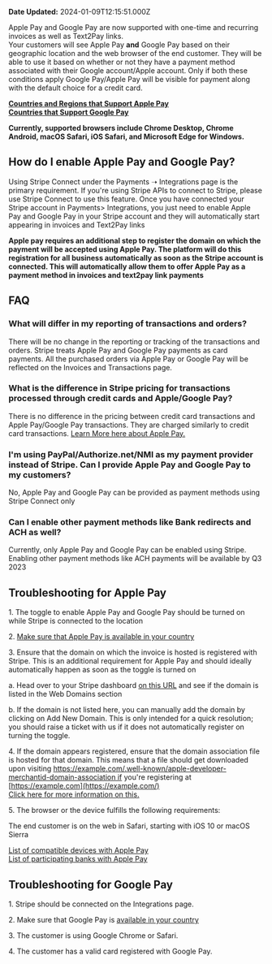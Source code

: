 **Date Updated:** 2024-01-09T12:15:51.000Z

Apple Pay and Google Pay are now supported with one-time and recurring invoices as well as Text2Pay links.  
Your customers will see Apple Pay **and** Google Pay based on their geographic location and the web browser of the end customer. They will be able to use it based on whether or not they have a payment method associated with their Google account/Apple account. Only if both these conditions apply Google Pay/Apple Pay will be visible for payment along with the default choice for a credit card.  
  
**[Countries and Regions that Support Apple Pay](https://support.apple.com/en-in/HT207957)**  
**[Countries that Support Google Pay](https://support.google.com/googlepay/answer/12429287)**

**Currently, supported browsers include Chrome Desktop, Chrome Android, macOS Safari, iOS Safari, and Microsoft Edge for Windows.**
  
  
## **How do I enable Apple Pay and Google Pay?**

Using Stripe Connect under the Payments ➝ Integrations page is the primary requirement. If you're using Stripe APIs to connect to Stripe, please use Stripe Connect to use this feature. Once you have connected your Stripe account in Payments> Integrations, you just need to enable Apple Pay and Google Pay in your Stripe account and they will automatically start appearing in invoices and Text2Pay links

  
**Apple pay requires an additional step to register the domain on which the payment will be accepted using Apple Pay. The platform will do this registration for all business automatically as soon as the Stripe account is connected. This will automatically allow them to offer Apple Pay as a payment method in invoices and text2pay link payments** 

  
## **FAQ**

### **What will differ in my reporting of transactions and orders?** 

There will be no change in the reporting or tracking of the transactions and orders. Stripe treats Apple Pay and Google Pay payments as card payments. All the purchased orders via Apple Pay or Google Pay will be reflected on the Invoices and Transactions page.

  
### **What is the difference in Stripe pricing for transactions processed through credit cards and Apple/Google Pay?**

There is no difference in the pricing between credit card transactions and Apple Pay/Google Pay transactions. They are charged similarly to credit card transactions. [Learn More here about Apple Pay.](https://stripe.com/docs/apple-pay)

  
### **I'm using PayPal/Authorize.net/NMI as my payment provider instead of Stripe. Can I provide Apple Pay and Google Pay to my customers?**

No, Apple Pay and Google Pay can be provided as payment methods using Stripe Connect only 

  
### **Can I enable other payment methods like Bank redirects and ACH as well?**

Currently, only Apple Pay and Google Pay can be enabled using Stripe. Enabling other payment methods like ACH payments will be available by Q3 2023
  
  
## **Troubleshooting for Apple Pay**

  
1\. The toggle to enable Apple Pay and Google Pay should be turned on while Stripe is connected to the location  
  
2\. [Make sure that Apple Pay is available in your country](https://stripe.com/docs/connect/payment-method-available-countries#apple-pay)  
  
3\. Ensure that the domain on which the invoice is hosted is registered with Stripe. This is an additional requirement for Apple Pay and should ideally automatically happen as soon as the toggle is turned on

 a. Head over to your Stripe dashboard [on this URL](https://dashboard.stripe.com/settings/payments/apple%5Fpay) and see if the domain is listed in the Web Domains section

 b. If the domain is not listed here, you can manually add the domain by clicking on Add New Domain. This is only intended for a quick resolution; you should raise a ticket with us if it does not automatically register on turning the toggle.  
  
4\. If the domain appears registered, ensure that the domain association file is hosted for that domain. This means that a file should get downloaded upon visiting [https://example.com/.well-known/apple-developer-merchantid-domain-association if](https://example.com/.well-known/apple-developer-merchantid-domain-associationif) you're registering at [https://example.com](https://example.com/)  
[Click here for more information on this.](https://stripe.com/docs/stripe-js/elements/payment-request-button?client=html#verifying-your-domain-with-apple-pay)  
  
5\. The browser or the device fulfills the following requirements:

The end customer is on the web in Safari, starting with iOS 10 or macOS Sierra

[List of compatible devices with Apple Pay](https://support.apple.com/en-us/HT208531)  
[List of participating banks with Apple Pay](https://support.apple.com/en-us/HT204916)
  
  
## **Troubleshooting for Google Pay**

1\. Stripe should be connected on the Integrations page.  
  
2\. Make sure that Google Pay is [available in your country](https://stripe.com/docs/connect/payment-method-available-countries#google-pay)  
  
3\. The customer is using Google Chrome or Safari.  
  
4\. The customer has a valid card registered with Google Pay.